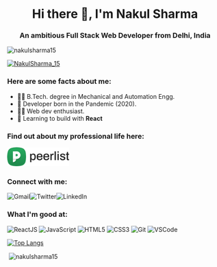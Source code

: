 <h1 align="center">Hi there 👋, I'm Nakul Sharma</h1>
<h3 align="center">An ambitious Full Stack Web Developer from Delhi, India</h3>

<p align="left"> <img src="https://komarev.com/ghpvc/?username=nakulsharma15&label=Profile%20views&color=0e75b6&style=flat" alt="nakulsharma15" /> </p>

<p><a href="https://twitter.com/NakulSharma_15" target="blank"><img src="https://img.shields.io/twitter/follow/NakulSharma_15?logo=twitter&color=0e75b6&style=flat-square&label=Follow" alt="NakulSharma_15" /></a> </p>

<h3>Here are some facts about me:</h3>

- 👩‍🎓 B.Tech. degree in Mechanical and Automation Engg.
- 🧠 Developer born in the Pandemic (2020).
- 👩‍💻 Web dev enthusiast.
- 🌱 Learning to build with **React**

<h3>Find out about my professional life here:</h3>
<a href="https://peerlist.io/nakulsharma"><img height=44 src="https://github.com/Siddhant-K-code/Siddhant-K-code/blob/master/PL%20Logo%20-%20Primary.svg"/></a>

<h3 align="left">Connect with me:</h3>
<a href="mailto:nakuls309@gmail.com"><img src="https://img.shields.io/badge/Gmail-D14836?style=for-the-badge&logo=gmail&logoColor=white" alt="Gmail" align="left"/></a> 
<a href="https://twitter.com/NakulSharma_15"><img src="https://img.shields.io/badge/Twitter-1DA1F2?style=for-the-badge&logo=twitter&logoColor=white" alt="Twitter"  align="left"/></a>
<a href="https://linkedin.com/in/nakulsharma15"><img src="https://img.shields.io/badge/LinkedIn-0077B5?style=for-the-badge&logo=linkedin&logoColor=white" alt="LinkedIn" align="left"/></a>

<br />

<h3 align="left">What I'm good at:</h3>
<p>
<img src="https://img.shields.io/badge/React-20232A?style=for-the-badge&logo=react&logoColor=61DAFB" alt="ReactJS" />
<img src="https://img.shields.io/badge/JavaScript-F7DF1E?style=for-the-badge&logo=javascript&logoColor=black" alt="JavaScript" />
<img src="https://img.shields.io/badge/HTML5-E34F26?style=for-the-badge&logo=html5&logoColor=white" alt="HTML5" />
<img src="https://img.shields.io/badge/CSS3-1572B6?style=for-the-badge&logo=css3&logoColor=white" alt="CSS3" />
<img src="https://img.shields.io/badge/Git-F05032?style=for-the-badge&logo=git&logoColor=white" alt="Git" /> 
<img src="https://img.shields.io/badge/Visual_Studio_Code-0078D4?style=for-the-badge&logo=visual%20studio%20code&logoColor=white" alt="VSCode" />
</p>

[![Top Langs](https://github-readme-stats.vercel.app/api/top-langs/?username=nakulsharma15)](https://github.com/nakulsharma15)

<p>&nbsp;<img align="center" src="https://github-readme-stats.vercel.app/api?username=nakulsharma15&show_icons=true&&theme= tokyonight&hide=issues&count_private=true" alt="nakulsharma15" /></p>
